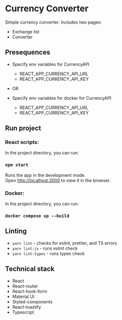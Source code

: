 # Currency Converter

Simple currency converter. Includes two pages:

- Exchange list
- Converter

## Presequences

- Specify env variables for CurrencyAPI

  - REACT_APP_CURRENCY_API_URL
  - REACT_APP_CURRENCY_API_KEY

- OR

- Specify env variables for docker for CurrencyAPI
  - REACT_APP_CURRENCY_API_URL
  - REACT_APP_CURRENCY_API_KEY

## Run project

### React scripts:

In the project directory, you can run:

### `npm start`

Runs the app in the development mode.\
Open [http://localhost:3000](http://localhost:3000) to view it in the browser.

### Docker:

In the project directory, you can run:

### `docker compose up --build`

## Linting

- `yarn lint` - checks for eslint, prettier, and TS errors
- `yarn lint:js` - runs eslint check
- `yarn lint:types` - runs types check

## Technical stack

- React
- React-router
- React-hook-form
- Material UI
- Styled-components
- React-toastify
- Typescript
